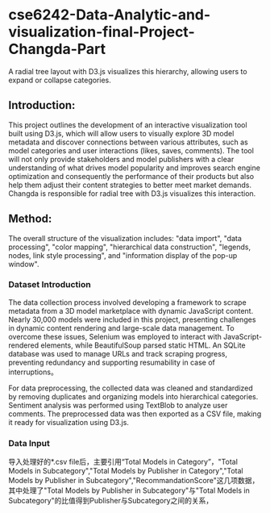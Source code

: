 # cse6242-Data-Analytic-and-visualization-final-Project-Changda-Part
A radial tree layout with D3.js visualizes this hierarchy, allowing users to expand or collapse categories. 

## Introduction:
This project outlines the development of an interactive visualization tool built using D3.js, which will allow users to visually explore 3D model metadata and discover connections between various attributes, such as model categories and user interactions (likes, saves, comments). The tool will not only provide stakeholders and model publishers with a clear understanding of what drives model popularity and improves search engine optimization and consequently the performance of their products but also help them adjust their content strategies to better meet market demands. Changda is responsible for radial tree with D3.js visualizes this interaction.

## Method:
The overall structure of the visualization includes:  "data import", "data processing", "color mapping", "hierarchical data construction", "legends, nodes, link style processing", and "information display of the pop-up window".

### Dataset Introduction  
The data collection process involved developing a framework to scrape metadata from a 3D model marketplace with dynamic JavaScript content. Nearly 30,000 models were included in this project, presenting challenges in dynamic content rendering and large-scale data management. To overcome these issues, Selenium was employed to interact with JavaScript-rendered elements, while BeautifulSoup parsed static HTML. An SQLite database was used to manage URLs and track scraping progress, preventing redundancy and supporting resumability in case of interruptions。

For data preprocessing, the collected data was cleaned and standardized by removing duplicates and organizing models into hierarchical categories. Sentiment analysis was performed using TextBlob to analyze user comments. The preprocessed data was then exported as a CSV file, making it ready for visualization using D3.js. 

### Data Input
导入处理好的*.csv file后，主要引用“Total Models in Category”，"Total Models in Subcategory","Total Models by Publisher in Category","Total Models by Publisher in Subcategory","RecommandationScore"这几项数据，其中处理了"Total Models by Publisher in Subcategory"与"Total Models in Subcategory"的比值得到Publisher与Subcategory之间的关系，
